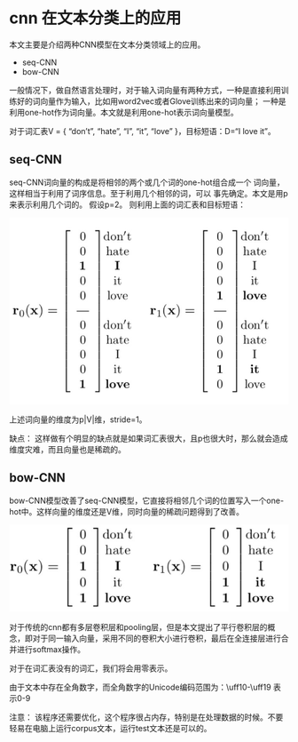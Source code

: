 # cnn 在文本分类上的应用

本文主要是介绍两种CNN模型在文本分类领域上的应用。
- seq-CNN
- bow-CNN

一般情况下，做自然语言处理时，对于输入词向量有两种方式，一种是直接利用训练好的词向量作为输入，比如用word2vec或者Glove训练出来的词向量；
一种是利用one-hot作为词向量。本文就是利用one-hot表示词向量模型。

对于词汇表V = { “don’t”, “hate”, “I”, “it”, “love” }，目标短语：D=“I love it”。

## seq-CNN

seq-CNN词向量的构成是将相邻的两个或几个词的one-hot组合成一个
词向量，这样相当于利用了词序信息。至于利用几个相邻的词，可以
事先确定。本文是用p来表示利用几个词的。
假设p=2。
则利用上面的词汇表和目标短语：

![seq-cnn 词向量][1]

上述词向量的维度为p|V|维，stride=1。

缺点：
这样做有个明显的缺点就是如果词汇表很大，且p也很大时，那么就会造成维度灾难，而且向量也是稀疏的。

## bow-CNN
bow-CNN模型改善了seq-CNN模型，它直接将相邻几个词的位置写入一个one-hot中。这样向量的维度还是V维，同时向量的稀疏问题得到了改善。

![bow-cnn 词向量][2]

对于传统的cnn都有多层卷积层和pooling层，但是本文提出了平行卷积层的概念，即对于同一输入向量，采用不同的卷积大小进行卷积，最后在全连接层进行合并进行softmax操作。

对于在词汇表没有的词汇，我们将会用零表示。

由于文本中存在全角数字，而全角数字的Unicode编码范围为：\uff10-\uff19 表示0-9


注意：
该程序还需要优化，这个程序很占内存，特别是在处理数据的时候。不要轻易在电脑上运行corpus文本，运行test文本还是可以的。

[1]: images/seq-cnn.jpg
[2]: images/bow-cnn.jpg